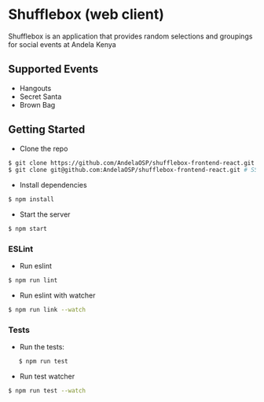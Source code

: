 # Shufflebox (web client)

Shufflebox is an application that provides random selections and groupings for social events at Andela Kenya

## Supported Events

* Hangouts
* Secret Santa
* Brown Bag


## Getting Started

* Clone the repo

```bash
$ git clone https://github.com/AndelaOSP/shufflebox-frontend-react.git # HTTPS
$ git clone git@github.com:AndelaOSP/shufflebox-frontend-react.git # SSH
```

* Install dependencies

```bash
$ npm install
```

* Start the server

```bash
$ npm start
```

### ESLint

* Run eslint

```bash
$ npm run lint
```

* Run eslint with watcher

```bash
$ npm run link --watch
```

### Tests

* Run the tests:

```bash
   $ npm run test
```

* Run test watcher

```bash
$ npm run test --watch
```
